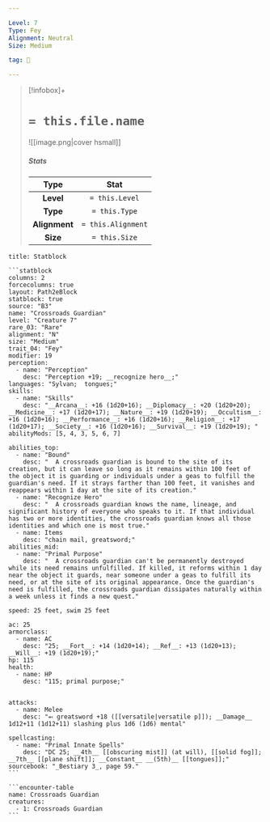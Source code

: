 ```yaml
---

Level: 7
Type: Fey
Alignment: Neutral
Size: Medium

tag: 👹

---
```


> [!infobox]+
> #  `= this.file.name`
> ![[image.png|cover hsmall]]
> ##### Stats
> Type | Stat |
> :---:|:---:|
> **Level** | `= this.Level` |
> **Type** | `= this.Type` |
> **Alignment** | `= this.Alignment` |
> **Size** | `= this.Size` |



````ad-info
title: Statblock

```statblock
columns: 2
forcecolumns: true
layout: Path2eBlock
statblock: true
source: "B3"
name: "Crossroads Guardian"
level: "Creature 7"
rare_03: "Rare"
alignment: "N"
size: "Medium"
trait_04: "Fey"
modifier: 19
perception:
  - name: "Perception"
    desc: "Perception +19; __recognize hero__;"
languages: "Sylvan;  tongues;"
skills:
  - name: "Skills"
    desc: "__Arcana__: +16 (1d20+16); __Diplomacy__: +20 (1d20+20); __Medicine__: +17 (1d20+17); __Nature__: +19 (1d20+19); __Occultism__: +16 (1d20+16); __Performance__: +16 (1d20+16); __Religion__: +17 (1d20+17); __Society__: +16 (1d20+16); __Survival__: +19 (1d20+19); "
abilityMods: [5, 4, 3, 5, 6, 7]

abilities_top:
  - name: "Bound"
    desc: "  A crossroads guardian is bound to the site of its creation, but it can leave so long as it remains within 100 feet of the object it is guarding or individuals under a geas to fulfill the guardian's need. If it strays farther than 100 feet, it vanishes and reappears within 1 day at the site of its creation."
  - name: "Recognize Hero"
    desc: "  A crossroads guardian knows the name, lineage, and significant history of everyone who speaks to it. If that individual has two or more identities, the crossroads guardian knows all those identities and which one is most true."
  - name: Items
    desc: "chain mail, greatsword;"
abilities_mid:
  - name: "Primal Purpose"
    desc: "  A crossroads guardian can't be permanently destroyed while its need remains unfulfilled. If killed, it reforms within 1 day near the object it guards, near someone under a geas to fulfill its need, or at the site of its original appearance. Once the guardian's need is fulfilled, the crossroads guardian dissipates naturally within a week unless it finds a new quest."

speed: 25 feet, swim 25 feet

ac: 25
armorclass:
  - name: AC
    desc: "25; __Fort__: +14 (1d20+14); __Ref__: +13 (1d20+13); __Will__: +19 (1d20+19);"
hp: 115
health:
  - name: HP
    desc: "115; primal purpose;"


attacks:
  - name: Melee
    desc: "⬻ greatsword +18 ([[versatile|versatile p]]); __Damage__ 1d12+11 (1d12+11) slashing plus 1d6 (1d6) mental"

spellcasting:
  - name: "Primal Innate Spells"
    desc: "DC 25; __4th__ [[obscuring mist]] (at will), [[solid fog]]; __7th__ [[plane shift]]; __Constant__ __(5th)__ [[tongues]];"
sourcebook: "_Bestiary 3_, page 59."
```

```encounter-table
name: Crossroads Guardian
creatures:
  - 1: Crossroads Guardian
```

````


